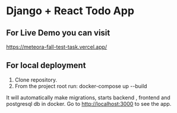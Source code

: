 # Django + React Todo App

## For Live Demo you can visit

<https://meteora-fall-test-task.vercel.app/>

## For local deployment

1. Clone repository.
2. From the project root run:
   docker-compose up --build

It will automatically make migrations, starts backend , frontend and postgresql db in docker.
Go to <http://localhost:3000> to see the app.
